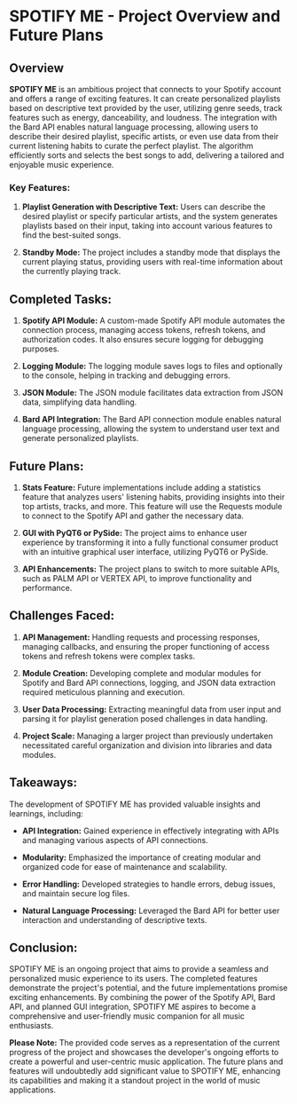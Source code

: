 # SPOTIFY ME - Project Overview and Future Plans

## Overview

**SPOTIFY ME** is an ambitious project that connects to your Spotify account and offers a range of exciting features. It can create personalized playlists based on descriptive text provided by the user, utilizing genre seeds, track features such as energy, danceability, and loudness. The integration with the Bard API enables natural language processing, allowing users to describe their desired playlist, specific artists, or even use data from their current listening habits to curate the perfect playlist. The algorithm efficiently sorts and selects the best songs to add, delivering a tailored and enjoyable music experience.

### Key Features:

1. **Playlist Generation with Descriptive Text:** Users can describe the desired playlist or specify particular artists, and the system generates playlists based on their input, taking into account various features to find the best-suited songs.

2. **Standby Mode:** The project includes a standby mode that displays the current playing status, providing users with real-time information about the currently playing track.

## Completed Tasks:

1. **Spotify API Module:** A custom-made Spotify API module automates the connection process, managing access tokens, refresh tokens, and authorization codes. It also ensures secure logging for debugging purposes.

2. **Logging Module:** The logging module saves logs to files and optionally to the console, helping in tracking and debugging errors.

3. **JSON Module:** The JSON module facilitates data extraction from JSON data, simplifying data handling.

4. **Bard API Integration:** The Bard API connection module enables natural language processing, allowing the system to understand user text and generate personalized playlists.

## Future Plans:

1. **Stats Feature:** Future implementations include adding a statistics feature that analyzes users' listening habits, providing insights into their top artists, tracks, and more. This feature will use the Requests module to connect to the Spotify API and gather the necessary data.

2. **GUI with PyQT6 or PySide:** The project aims to enhance user experience by transforming it into a fully functional consumer product with an intuitive graphical user interface, utilizing PyQT6 or PySide.

3. **API Enhancements:** The project plans to switch to more suitable APIs, such as PALM API or VERTEX API, to improve functionality and performance.

## Challenges Faced:

1. **API Management:** Handling requests and processing responses, managing callbacks, and ensuring the proper functioning of access tokens and refresh tokens were complex tasks.

2. **Module Creation:** Developing complete and modular modules for Spotify and Bard API connections, logging, and JSON data extraction required meticulous planning and execution.

3. **User Data Processing:** Extracting meaningful data from user input and parsing it for playlist generation posed challenges in data handling.

4. **Project Scale:** Managing a larger project than previously undertaken necessitated careful organization and division into libraries and data modules.

## Takeaways:

The development of SPOTIFY ME has provided valuable insights and learnings, including:

- **API Integration:** Gained experience in effectively integrating with APIs and managing various aspects of API connections.

- **Modularity:** Emphasized the importance of creating modular and organized code for ease of maintenance and scalability.

- **Error Handling:** Developed strategies to handle errors, debug issues, and maintain secure log files.

- **Natural Language Processing:** Leveraged the Bard API for better user interaction and understanding of descriptive texts.

## Conclusion:

SPOTIFY ME is an ongoing project that aims to provide a seamless and personalized music experience to its users. The completed features demonstrate the project's potential, and the future implementations promise exciting enhancements. By combining the power of the Spotify API, Bard API, and planned GUI integration, SPOTIFY ME aspires to become a comprehensive and user-friendly music companion for all music enthusiasts.

**Please Note:** The provided code serves as a representation of the current progress of the project and showcases the developer's ongoing efforts to create a powerful and user-centric music application. The future plans and features will undoubtedly add significant value to SPOTIFY ME, enhancing its capabilities and making it a standout project in the world of music applications.
